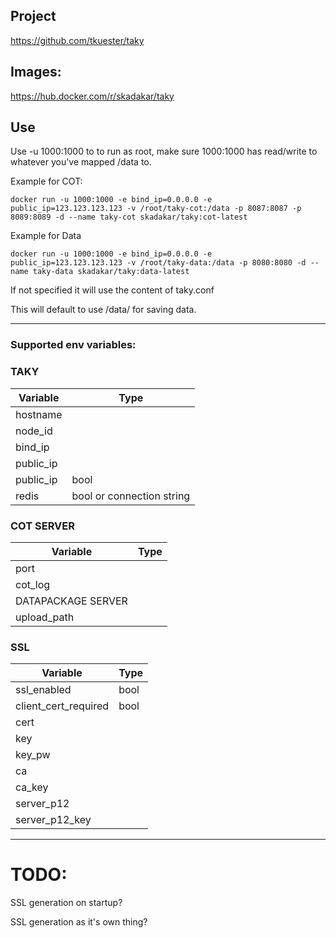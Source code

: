 ## Project 

https://github.com/tkuester/taky

## Images: 

https://hub.docker.com/r/skadakar/taky


## Use
Use -u 1000:1000 to to run as root, make sure 1000:1000 has read/write to whatever you've mapped /data to.

Example for COT:
```
docker run -u 1000:1000 -e bind_ip=0.0.0.0 -e public_ip=123.123.123.123 -v /root/taky-cot:/data -p 8087:8087 -p 8089:8089 -d --name taky-cot skadakar/taky:cot-latest
```
Example for Data
```
docker run -u 1000:1000 -e bind_ip=0.0.0.0 -e public_ip=123.123.123.123 -v /root/taky-data:/data -p 8080:8080 -d --name taky-data skadakar/taky:data-latest
```
If not specified it will use the content of taky.conf

This will default to use /data/ for saving data.

*  *  *  *  *

### Supported env variables:
### TAKY
|Variable|Type|
|-----|----|
|hostname||
|node_id||
|bind_ip|
|public_ip|
|public_ip|bool|
|redis|bool or connection string|

### COT SERVER
|Variable|Type|
|-----|----|
|port
|cot_log
| DATAPACKAGE SERVER||
|upload_path
### SSL
|Variable|Type|
|-----|----|
|ssl_enabled|bool|
|client_cert_required|bool|
|cert|
|key|
|key_pw|
|ca|
|ca_key|
|server_p12|
|server_p12_key|
*  *  *  *  *

# TODO:

SSL generation on startup?

SSL generation as it's own thing? 

